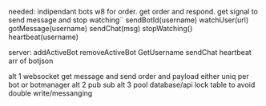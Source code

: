 needed:
indipendant bots w8 for order. get order and respond. get signal to send message and stop watching¨
sendBotId(username)
watchUser(url)
gotMessage(username)
sendChat(msg)
stopWatching()
heartbeat(username)

server: 
addActiveBot
removeActiveBot
GetUsername
sendChat
heartbeat
arr of botjson

alt 1 
websocket
get message and send order and payload
either uniq per bot or botmanager
alt 2 
pub sub
alt 3
pool database/api
lock table to avoid double write/messanging
